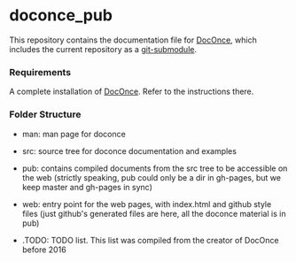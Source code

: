 # doconce_pub
This repository contains the documentation file for [DocOnce](https://github.com/doconce/doconce), 
which includes the current repository as a [git-submodule](https://git-scm.com/book/en/v2/Git-Tools-Submodules).


### Requirements 
A complete installation of [DocOnce](https://github.com/doconce/doconce). Refer to the instructions there. 

### Folder Structure
* man: man page for doconce

* src: source tree for doconce documentation and examples

* pub: contains compiled documents from the src tree to be
     accessible on the web
     (strictly speaking, pub could only be a dir in gh-pages,
     but we keep master and gh-pages in sync)

* web: entry point for the web pages, with index.html and github
     style files (just github's generated files are here,
     all the doconce material is in pub)

* .TODO: TODO list. This list was compiled from the creator of DocOnce before 2016